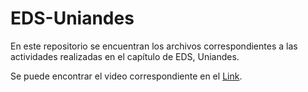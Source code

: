 # EDS-Uniandes
En este repositorio se encuentran los archivos correspondientes a las actividades realizadas en el capítulo de EDS, Uniandes.

Se puede encontrar el video correspondiente en el [Link](https://youtu.be/sKNU2aoyvXI).
